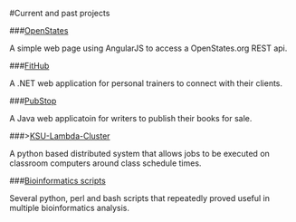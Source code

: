 #Current and past projects

###[OpenStates](https://github.com/gkigundu/gkigundu.github.io/tree/master/projects/openstates)

A simple web page using AngularJS to access a OpenStates.org REST api.

###[FitHub](https://github.com/gkigundu/gkigundu.github.io/tree/master/projects/fithub)

A .NET web application for personal trainers to connect with their clients.

###[PubStop](https://github.com/gkigundu/gkigundu.github.io/tree/master/projects/pubstop)

A Java web applicatoin for writers to publish their books for sale.

###>[KSU-Lambda-Cluster](https://github.com/gkigundu/gkigundu.github.io/tree/master/projects/ksu_lambda_cluster)

A python based distributed system that allows jobs to be executed on classroom computers around class schedule times. 

###[Bioinformatics scripts](https://github.com/gkigundu/gkigundu.github.io/tree/master/projects/bioinformatics_scripts)

Several python, perl and bash scripts that repeatedly proved useful in multiple bioinformatics analysis.
